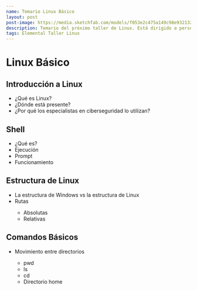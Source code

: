 ```yaml
---
name: Temario Linux Básico
layout: post
post-image: https://media.sketchfab.com/models/f053e2c475a149c98e9321320ab31341/thumbnails/7632bd1580654a06a7d90a48d9229fc3/f5eb0f61a90e4724b745eff777f992d0.jpeg
description: Temario del próximo taller de Linux. Está dirigido a personas con poca o nula experiencia en este sistema operativo, se combinará teoría y práctica para un mejor aprendizaje.
tags: Elemental Taller Linux
---
```


# Linux Básico
## Introducción a Linux
<ul>
<li>¿Qué es Linux?</li>
<li>¿Dónde está presente?</li>
<li>¿Por qué los especialistas en ciberseguridad lo utilizan?</li>
</ul>

## Shell
<ul>
<li>¿Qué es?</li>
<li>Ejecución</li>
<li>Prompt</li>
<li>Funcionamiento</li>
</ul>

## Estructura de Linux
<ul>
<li>La estructura de Windows vs la estructura de Linux</li>
<li>Rutas</li>
<ul>
	<li>Absolutas</li>
	<li>Relativas</li>
</ul></ul>

## Comandos Básicos
<ul>
<li>Movimiento entre directorios</li>
<ul>
	<li>pwd</li>
	<li>ls</li>
	<li>cd</li>
	<li>Directorio home</li>

</ul></ul>
